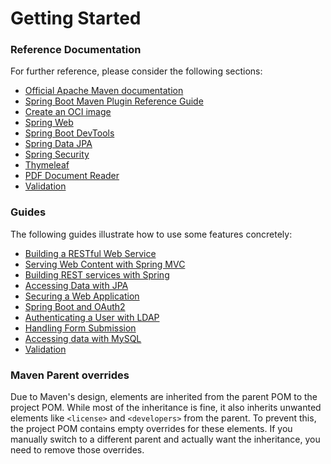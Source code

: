 # Getting Started

### Reference Documentation
For further reference, please consider the following sections:

* [Official Apache Maven documentation](https://maven.apache.org/guides/index.html)
* [Spring Boot Maven Plugin Reference Guide](https://docs.spring.io/spring-boot/docs/3.2.11/maven-plugin/reference/html/)
* [Create an OCI image](https://docs.spring.io/spring-boot/docs/3.2.11/maven-plugin/reference/html/#build-image)
* [Spring Web](https://docs.spring.io/spring-boot/3.2.11/reference/web/servlet.html)
* [Spring Boot DevTools](https://docs.spring.io/spring-boot/3.2.11/reference/using/devtools.html)
* [Spring Data JPA](https://docs.spring.io/spring-boot/3.2.11/reference/data/sql.html#data.sql.jpa-and-spring-data)
* [Spring Security](https://docs.spring.io/spring-boot/3.2.11/reference/web/spring-security.html)
* [Thymeleaf](https://docs.spring.io/spring-boot/3.2.11/reference/web/servlet.html#web.servlet.spring-mvc.template-engines)
* [PDF Document Reader](https://docs.spring.io/spring-ai/reference/api/etl-pipeline.html#_pdf_page)
* [Validation](https://docs.spring.io/spring-boot/3.2.11/reference/io/validation.html)

### Guides
The following guides illustrate how to use some features concretely:

* [Building a RESTful Web Service](https://spring.io/guides/gs/rest-service/)
* [Serving Web Content with Spring MVC](https://spring.io/guides/gs/serving-web-content/)
* [Building REST services with Spring](https://spring.io/guides/tutorials/rest/)
* [Accessing Data with JPA](https://spring.io/guides/gs/accessing-data-jpa/)
* [Securing a Web Application](https://spring.io/guides/gs/securing-web/)
* [Spring Boot and OAuth2](https://spring.io/guides/tutorials/spring-boot-oauth2/)
* [Authenticating a User with LDAP](https://spring.io/guides/gs/authenticating-ldap/)
* [Handling Form Submission](https://spring.io/guides/gs/handling-form-submission/)
* [Accessing data with MySQL](https://spring.io/guides/gs/accessing-data-mysql/)
* [Validation](https://spring.io/guides/gs/validating-form-input/)

### Maven Parent overrides

Due to Maven's design, elements are inherited from the parent POM to the project POM.
While most of the inheritance is fine, it also inherits unwanted elements like `<license>` and `<developers>` from the parent.
To prevent this, the project POM contains empty overrides for these elements.
If you manually switch to a different parent and actually want the inheritance, you need to remove those overrides.

